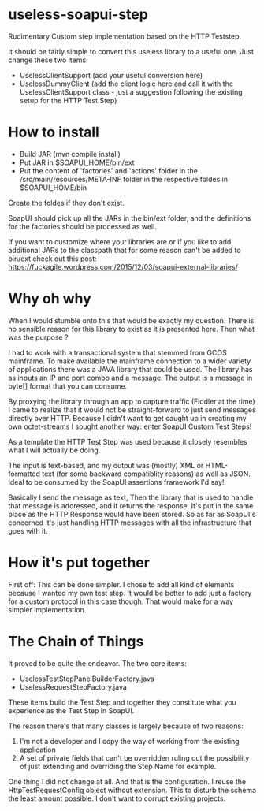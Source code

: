 # useless-soapui-step
Rudimentary Custom step implementation based on the HTTP Teststep.

It should be fairly simple to convert this useless library to a useful one. Just change these two items:
- UselessClientSupport (add your useful conversion here)
- UselessDummyClient (add the client logic here and call it with the UselessClientSupport class - just a suggestion following the existing setup for the HTTP Test Step)

# How to install
- Build JAR (mvn compile install)
- Put JAR in $SOAPUI_HOME/bin/ext
- Put the content of 'factories' and 'actions' folder in the /src/main/resources/META-INF folder in the respective foldes in $SOAPUI_HOME/bin

Create the foldes if they don't exist.

SoapUI should pick up all the JARs in the bin/ext folder, and the definitions for the factories should be processed as well.

If you want to customize where your libraries are or if you like to add additional JARs to the classpath that for some reason can't be added to bin/ext check out this post:
https://fuckagile.wordpress.com/2015/12/03/soapui-external-libraries/

# Why oh why
When I would stumble onto this that would be exactly my question.
There is no sensible reason for this library to exist as it is presented here. Then what was the purpose ?

I had to work with a transactional system that stemmed from GCOS mainframe. To make available the mainframe connection to a wider variety of applications there was a JAVA library that could be used. The library has as inputs an IP and port combo and a message. The output is a message in byte[] format that you can consume.

By proxying the library through an app to capture traffic (Fiddler at the time) I came to realize that it would not be straight-forward to just send messages directly over HTTP. Because I didn't want to get caught up in creating my own octet-streams I sought another way: enter SoapUI Custom Test Steps!

As a template the HTTP Test Step was used because it closely resembles what I will actually be doing.

The input is text-based, and my output was (mostly) XML or HTML-formatted text (for some backward compatiblity reasons) as well as JSON. Ideal to be consumed by the SoapUI assertions framework I'd say!

Basically I send the message as text,
Then the library that is used to handle that message is addressed, and it returns the response.
It's put in the same place as the HTTP Response would have been stored. So as far as SoapUI's concerned it's just handling HTTP messages with all the infrastructure that goes with it.

# How it's put together
First off: This can be done simpler.
I chose to add all kind of elements because I wanted my own test step.
It would be better to add just a factory for a custom protocol in this case though. That would make for a way simpler implementation.


# The Chain of Things
It proved to be quite the endeavor.
The two core items:
- UselessTestStepPanelBuilderFactory.java
- UselessRequestStepFactory.java

These items build the Test Step and together they constitute what you experience as the Test Step in SoapUI.

The reason there's that many classes is largely because of two reasons:
1. I'm not a developer and I copy the way of working from the existing application
2. A set of private fields that can't be overridden ruling out the possibility of just extending and overriding the Step Name for example.

One thing I did not change at all. And that is the configuration. I reuse the HttpTestRequestConfig object without extension. This to disturb the schema the least amount possible. I don't want to corrupt existing projects.
